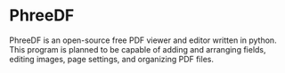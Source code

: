 # PhreeDF

PhreeDF is an open-source free PDF viewer and editor 
written in python. This program is planned to be capable 
of adding and arranging fields, editing images, page
settings, and organizing PDF files.


